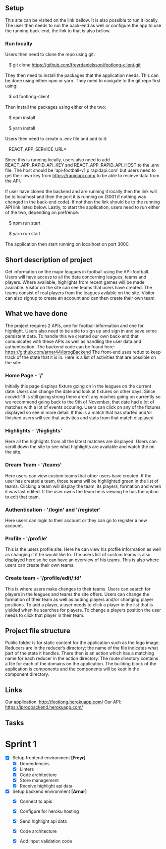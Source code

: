 ## Setup
This site can be visited on the link bellow. It is also possible to run it locally. The user then needs to run the back-end as well or configure the app to use the running back-end, the link to that is also bellow. 

### Run locally
Users then need to clone the repo using git.<br/><br/>
     &nbsp;&nbsp;&nbsp;$ git clone https://github.com/freyrdanielsson/footlong-client.git<br/><br/>
They then need to install the packages that the application needs. This can be done using either npm or yarn. They need to navigate to the git repo first using:<br/><br/>
    &nbsp;&nbsp;&nbsp;$ cd footlong-client<br/><br/>
Then install the packages using either of the two:<br/><br/>
    &nbsp;&nbsp;&nbsp;$ npm install<br/><br/>
    &nbsp;&nbsp;&nbsp;$ yarn install<br/><br/>
Users then need to create a .env file and add to it:<br/><br/>
    &nbsp;&nbsp;&nbsp;REACT_APP_SERVICE_URL=<link to back-end><br/><br/>
Since this is running locally, users also need to add REACT_APP_RAPID_API_KEY and REACT_APP_RAPID_API_HOST to the .env file. The host should be 'api-football-v1.p.rapidapi.com' but users need to get their own key from https://rapidapi.com/ to be able to recieve data from the API. <br /><br/>
If user have cloned the backend and are running it locally then the link will be to localhost and then the port it is running on (3001 if nothing was changed in the back-end code). If not then the link should be to the running API link listed below. 
Lastly, to start the application, users need to run either of the two, depending on prefrence:<br/><br/>
    &nbsp;&nbsp;&nbsp;$ npm run start<br/><br/>
    &nbsp;&nbsp;&nbsp;$ yarn run start<br/><br/>
The application then start running on localhost on port 3000.

## Short description of project
Get information on the major leagues in football using the API-football. Users will have access to all the data concerning leagues, teams and players. Where available, highlights from recent games will be made available. Visitor on the site can see teams that users have created. The teams consist of real players from the leagues avilable on the site. Visitor can also signup to create an account and can then create their own team.

## What we have done
The project requires 2 APIs, one for football information and one for highlight. Users also need to be able to sign up and sign in and save some persistent data. To handle this we created our own back-end that comunicates with these APIs as well as handling the user data and authentication.
The backend code can be found here: https://github.com/arnar44/iprogBackend
The front-end uses redux to keep track of the state that it is in. 
Here is a list of activities that are possible on the site:

### Home Page - '/'
Initially this page displays fixture going on in the leagues on the current date. Users can change the date and look at fixtures on other days. Since ccovid-19 is still going strong there aren't any maches going on currently so we recommend going back to the 9th of November, that date had a lot of matches with a lot of events occuring.
Users can click on any of the fixtures displayed so see in more detail. If this is a match that has started and/or finished users will see that activities and stats from that match displayed.

### Highlights - '/higlights'
Here all the highlights from all the latest matches are displayed. Users can scroll down the site to see what highlights are available and watch the on the site.

### Dream Team - '/teams'
Here users can view custom teams that other users have created. If the user has created a team, those teams will be highlighted green in the list of teams. Clicking a team will display the team, its players, formation and when it was last edited. If the user owns the team he is viewing he has the option to edit that team.

### Authentication - '/login' and '/register'
Here users can login to their account or they can go to register a new account.

### Profile - '/profile'
This is the users profile site. Here he can view his profile information as well as changing it if he would like to. The users list of custom teams is also displayed here so he can have an overview of his teams. This is also where users can create their own teams.

### Create team - '/profile/edit/:id'
This is where users make changes to their teams. Users can search for players in the leagues and teams the site offers. Users can change the formation of their team as well as adding players and/or changing player positions. To add a player, a user needs to click a player in the list that is yielded when he searches for players. To change a players position the user needs to click that player in their team. 

## Project file structure
Public folder is for static content for the application such as the logo image.
Reducers are in the reducer’s directory; the name of the file indicates what part of the state it handles. There then is an action which has a matching name for each reducer in the action directory. 
The route directory contains a file for each of the domains on the application. 
The building block of the application is components and the components will be kept in the component directory. 

## Links
Our application:
http://footlong.herokuapp.com/
Our API:
https://iprogbackend.herokuapp.com/

## Tasks
# Sprint 1
- [X] Setup frontend environment **[Freyr]**
    - [X] Dependencies
    - [X] Linters
    - [X] Code architecture
    - [X] Store management
    - [X] Receive highlight api data
- [X] Setup backend environment **[Arnar]**
    - [X] Connect to apis
    - [X] Configure for heroku hosting
    - [X] Send highlight api data
    - [X] Code architecture
    - [X] Add input validation code

